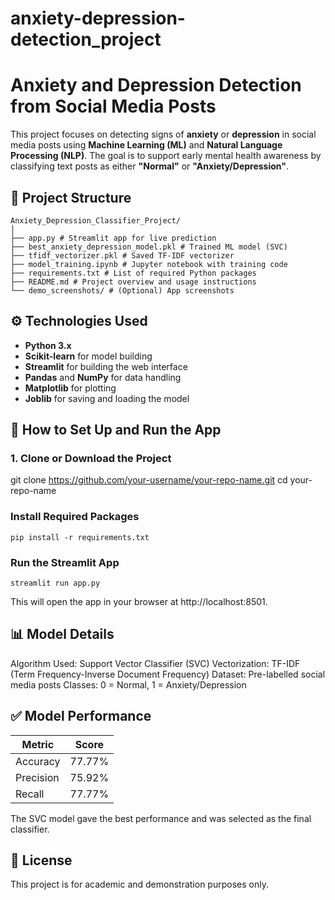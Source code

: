 # anxiety-depression-detection_project
# Anxiety and Depression Detection from Social Media Posts

This project focuses on detecting signs of **anxiety** or **depression** in social media posts using **Machine Learning (ML)** and **Natural Language Processing (NLP)**. The goal is to support early mental health awareness by classifying text posts as either **"Normal"** or **"Anxiety/Depression"**.

## 📁 Project Structure

```
Anxiety_Depression_Classifier_Project/
│
├── app.py # Streamlit app for live prediction
├── best_anxiety_depression_model.pkl # Trained ML model (SVC)
├── tfidf_vectorizer.pkl # Saved TF-IDF vectorizer
├── model_training.ipynb # Jupyter notebook with training code
├── requirements.txt # List of required Python packages
├── README.md # Project overview and usage instructions
└── demo_screenshots/ # (Optional) App screenshots

```
## ⚙️ Technologies Used

- **Python 3.x**
- **Scikit-learn** for model building
- **Streamlit** for building the web interface
- **Pandas** and **NumPy** for data handling
- **Matplotlib** for plotting 
- **Joblib** for saving and loading the model

## 🔧 How to Set Up and Run the App

### 1. Clone or Download the Project

git clone https://github.com/your-username/your-repo-name.git
cd your-repo-name

### Install Required Packages
```
pip install -r requirements.txt

```
### Run the Streamlit App
```
streamlit run app.py

```
This will open the app in your browser at http://localhost:8501.

## 📊 Model Details
Algorithm Used: Support Vector Classifier (SVC)
Vectorization: TF-IDF (Term Frequency-Inverse Document Frequency)
Dataset: Pre-labelled social media posts
Classes: 0 = Normal, 1 = Anxiety/Depression


## ✅ Model Performance
| Metric    | Score  |
| --------- | ------ |
| Accuracy  | 77.77% |
| Precision | 75.92% |
| Recall    | 77.77% |


The SVC model gave the best performance and was selected as the final classifier.

## 📄 License
This project is for academic and demonstration purposes only.

